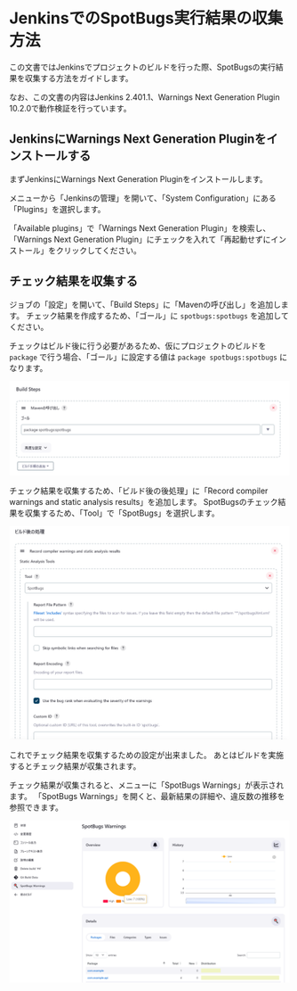 # JenkinsでのSpotBugs実行結果の収集方法

この文書ではJenkinsでプロジェクトのビルドを行った際、SpotBugsの実行結果を収集する方法をガイドします。

なお、この文書の内容はJenkins 2.401.1、Warnings Next Generation Plugin 10.2.0で動作検証を行っています。

## JenkinsにWarnings Next Generation Pluginをインストールする

まずJenkinsにWarnings Next Generation Pluginをインストールします。

メニューから「Jenkinsの管理」を開いて、「System Configuration」にある「Plugins」を選択します。

「Available plugins」で「Warnings Next Generation Plugin」を検索し、「Warnings Next Generation Plugin」にチェックを入れて「再起動せずにインストール」をクリックしてください。

## チェック結果を収集する

ジョブの「設定」を開いて、「Build Steps」に「Mavenの呼び出し」を追加します。
チェック結果を作成するため、「ゴール」に `spotbugs:spotbugs` を追加してください。

チェックはビルド後に行う必要があるため、仮にプロジェクトのビルドを `package` で行う場合、「ゴール」に設定する値は `package spotbugs:spotbugs` になります。

![](./assets/jenkins-spotbugs-build.png)

チェック結果を収集するため、「ビルド後の後処理」に「Record compiler warnings and static analysis results」を追加します。
SpotBugsのチェック結果を収集するため、「Tool」で「SpotBugs」を選択します。

![](./assets/jenkins-spotbugs-postbuild.png)

これでチェック結果を収集するための設定が出来ました。
あとはビルドを実施するとチェック結果が収集されます。

チェック結果が収集されると、メニューに「SpotBugs Warnings」が表示されます。
「SpotBugs Warnings」を開くと、最新結果の詳細や、違反数の推移を参照できます。

![](./assets/jenkins-spotbugs-warnings.png)
